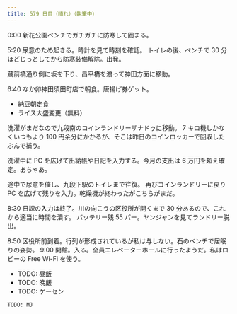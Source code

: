 ```yaml
---
title: 579 日目（晴れ）（執筆中）
---
```


0:00 新花公園ベンチでガチガチに防寒して固まる。

5:20 尿意のため起きる。時計を見て時刻を確認。
トイレの後、ベンチで 30 分ほどじっとしてから防寒装備解除。出発。

蔵前橋通り側に坂を下り、昌平橋を渡って神田方面に移動。

6:40 なか卯神田須田町店で朝食。唐揚げ券ゲット。
* 納豆朝定食
* ライス大盛変更（無料）

洗濯がまだなので九段南のコインランドリーザナドゥに移動。
7 キロ機しかなくいつもより 100 円余分にかかるが、そこは昨日のコインロッカーで回収したぶんで補う。

洗濯中に PC を広げて出納帳や日記を入力する。今月の支出は 6 万円を超え確定。あちゃあ。

途中で尿意を催し、九段下駅のトイレまで往復。
再びコインランドリーに戻り PC を広げて残りを入力。乾燥機が終わったがこちらがまだ。

8:30 日課の入力は終了。川の向こうの区役所が開くまで 30 分あるので、これから適当に時間を潰す。
バッテリー残 55 パー。ヤンジャンを見てランドリー脱出。

8:50 区役所前到着。行列が形成されているが私は与しない。石のベンチで居眠りの姿勢。
9:00 開館。入る。全員エレベーターホールに行ったようだ。私はロビーの Free Wi-Fi を使う。

* TODO: 昼飯
* TODO: 晩飯
* TODO: ゲーセン

```text
TODO: MJ
```
